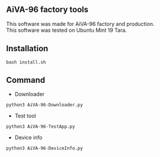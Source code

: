 AiVA-96 factory tools
---
This software was made for AiVA-96 factory and production.  
This software was tested on Ubuntu Mint 19 Tara.

Installation
---
```
bash install.sh
```

Command
---
* Downloader
```
python3 AiVA-96-Downloader.py
```

* Test tool  
```
python3 AiVA-96-TestApp.py
```

* Device info  
```
python3 AiVA-96-DeviceInfo.py
```
